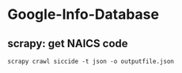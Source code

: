 # Google-Info-Database

## scrapy: get NAICS code
```
scrapy crawl siccide -t json -o outputfile.json
```